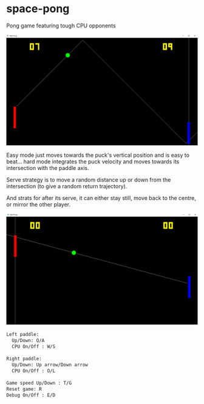 # space-pong
Pong game featuring tough CPU opponents

![sphere](img/sp1.png)

Easy mode just moves towards the puck's vertical position and is easy to beat... hard mode integrates the puck velocity and moves towards its intersection with the paddle axis.

Serve strategy is to move a random distance up or down from the intersection (to give a random return trajectory).

And strats for after its serve, it can either stay still, move back to the centre, or mirror the other player.

![torus](img/sp.png)

```
Left paddle:
  Up/Down: Q/A
  CPU On/Off : W/S

Right paddle:
  Up/Down: Up arrow/Down arrow
  CPU On/Off : O/L

Game speed Up/Down : T/G
Reset game: R
Debug On/Off : E/D
```

